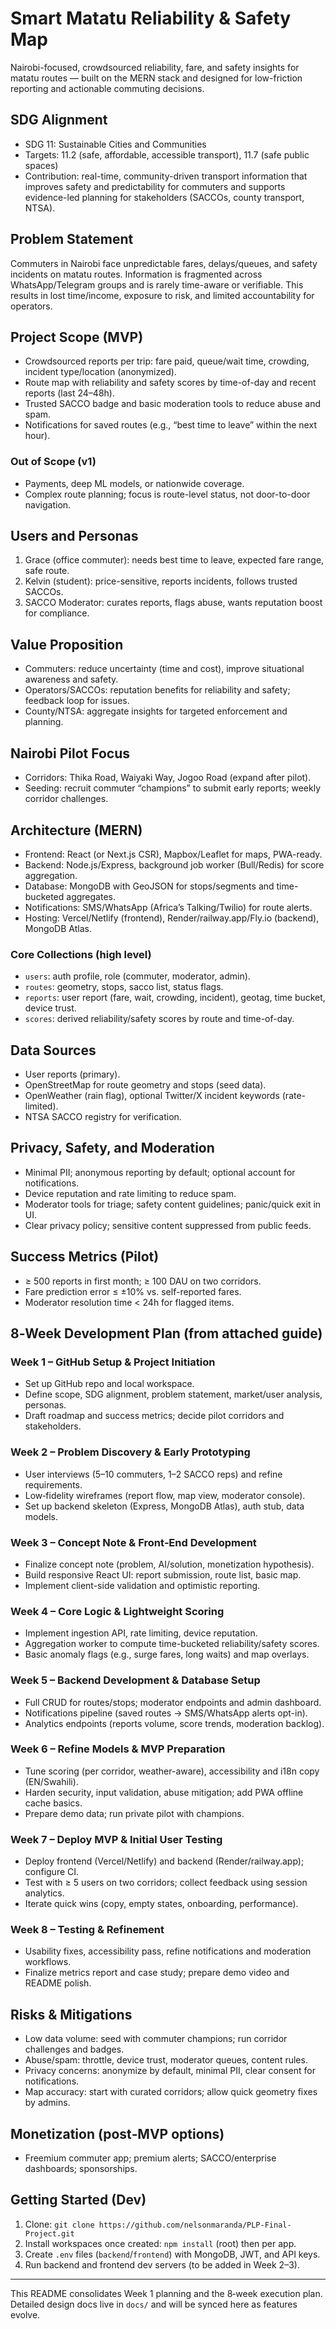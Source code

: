 # Smart Matatu Reliability & Safety Map

Nairobi-focused, crowdsourced reliability, fare, and safety insights for matatu routes — built on the MERN stack and designed for low-friction reporting and actionable commuting decisions.

## SDG Alignment
- SDG 11: Sustainable Cities and Communities
- Targets: 11.2 (safe, affordable, accessible transport), 11.7 (safe public spaces)
- Contribution: real-time, community-driven transport information that improves safety and predictability for commuters and supports evidence-led planning for stakeholders (SACCOs, county transport, NTSA).

## Problem Statement
Commuters in Nairobi face unpredictable fares, delays/queues, and safety incidents on matatu routes. Information is fragmented across WhatsApp/Telegram groups and is rarely time-aware or verifiable. This results in lost time/income, exposure to risk, and limited accountability for operators.

## Project Scope (MVP)
- Crowdsourced reports per trip: fare paid, queue/wait time, crowding, incident type/location (anonymized).
- Route map with reliability and safety scores by time-of-day and recent reports (last 24–48h).
- Trusted SACCO badge and basic moderation tools to reduce abuse and spam.
- Notifications for saved routes (e.g., “best time to leave” within the next hour).

### Out of Scope (v1)
- Payments, deep ML models, or nationwide coverage.
- Complex route planning; focus is route-level status, not door-to-door navigation.

## Users and Personas
1. Grace (office commuter): needs best time to leave, expected fare range, safe route.
2. Kelvin (student): price-sensitive, reports incidents, follows trusted SACCOs.
3. SACCO Moderator: curates reports, flags abuse, wants reputation boost for compliance.

## Value Proposition
- Commuters: reduce uncertainty (time and cost), improve situational awareness and safety.
- Operators/SACCOs: reputation benefits for reliability and safety; feedback loop for issues.
- County/NTSA: aggregate insights for targeted enforcement and planning.

## Nairobi Pilot Focus
- Corridors: Thika Road, Waiyaki Way, Jogoo Road (expand after pilot).
- Seeding: recruit commuter “champions” to submit early reports; weekly corridor challenges.

## Architecture (MERN)
- Frontend: React (or Next.js CSR), Mapbox/Leaflet for maps, PWA-ready.
- Backend: Node.js/Express, background job worker (Bull/Redis) for score aggregation.
- Database: MongoDB with GeoJSON for stops/segments and time-bucketed aggregates.
- Notifications: SMS/WhatsApp (Africa’s Talking/Twilio) for route alerts.
- Hosting: Vercel/Netlify (frontend), Render/railway.app/Fly.io (backend), MongoDB Atlas.

### Core Collections (high level)
- `users`: auth profile, role (commuter, moderator, admin).
- `routes`: geometry, stops, sacco list, status flags.
- `reports`: user report (fare, wait, crowding, incident), geotag, time bucket, device trust.
- `scores`: derived reliability/safety scores by route and time-of-day.

## Data Sources
- User reports (primary).
- OpenStreetMap for route geometry and stops (seed data).
- OpenWeather (rain flag), optional Twitter/X incident keywords (rate-limited).
- NTSA SACCO registry for verification.

## Privacy, Safety, and Moderation
- Minimal PII; anonymous reporting by default; optional account for notifications.
- Device reputation and rate limiting to reduce spam.
- Moderator tools for triage; safety content guidelines; panic/quick exit in UI.
- Clear privacy policy; sensitive content suppressed from public feeds.

## Success Metrics (Pilot)
- ≥ 500 reports in first month; ≥ 100 DAU on two corridors.
- Fare prediction error ≤ ±10% vs. self-reported fares.
- Moderator resolution time < 24h for flagged items.

## 8‑Week Development Plan (from attached guide)

### Week 1 – GitHub Setup & Project Initiation
- Set up GitHub repo and local workspace.
- Define scope, SDG alignment, problem statement, market/user analysis, personas.
- Draft roadmap and success metrics; decide pilot corridors and stakeholders.

### Week 2 – Problem Discovery & Early Prototyping
- User interviews (5–10 commuters, 1–2 SACCO reps) and refine requirements.
- Low‑fidelity wireframes (report flow, map view, moderator console).
- Set up backend skeleton (Express, MongoDB Atlas), auth stub, data models.

### Week 3 – Concept Note & Front‑End Development
- Finalize concept note (problem, AI/solution, monetization hypothesis).
- Build responsive React UI: report submission, route list, basic map.
- Implement client-side validation and optimistic reporting.

### Week 4 – Core Logic & Lightweight Scoring
- Implement ingestion API, rate limiting, device reputation.
- Aggregation worker to compute time-bucketed reliability/safety scores.
- Basic anomaly flags (e.g., surge fares, long waits) and map overlays.

### Week 5 – Backend Development & Database Setup
- Full CRUD for routes/stops; moderator endpoints and admin dashboard.
- Notifications pipeline (saved routes → SMS/WhatsApp alerts opt-in).
- Analytics endpoints (reports volume, score trends, moderation backlog).

### Week 6 – Refine Models & MVP Preparation
- Tune scoring (per corridor, weather-aware), accessibility and i18n copy (EN/Swahili).
- Harden security, input validation, abuse mitigation; add PWA offline cache basics.
- Prepare demo data; run private pilot with champions.

### Week 7 – Deploy MVP & Initial User Testing
- Deploy frontend (Vercel/Netlify) and backend (Render/railway.app); configure CI.
- Test with ≥ 5 users on two corridors; collect feedback using session analytics.
- Iterate quick wins (copy, empty states, onboarding, performance).

### Week 8 – Testing & Refinement
- Usability fixes, accessibility pass, refine notifications and moderation workflows.
- Finalize metrics report and case study; prepare demo video and README polish.

## Risks & Mitigations
- Low data volume: seed with commuter champions; run corridor challenges and badges.
- Abuse/spam: throttle, device trust, moderator queues, content rules.
- Privacy concerns: anonymize by default, minimal PII, clear consent for notifications.
- Map accuracy: start with curated corridors; allow quick geometry fixes by admins.

## Monetization (post‑MVP options)
- Freemium commuter app; premium alerts; SACCO/enterprise dashboards; sponsorships.

## Getting Started (Dev)
1. Clone: `git clone https://github.com/nelsonmaranda/PLP-Final-Project.git`
2. Install workspaces once created: `npm install` (root) then per app.
3. Create `.env` files (`backend`/`frontend`) with MongoDB, JWT, and API keys.
4. Run backend and frontend dev servers (to be added in Week 2–3).

---
This README consolidates Week 1 planning and the 8‑week execution plan. Detailed design docs live in `docs/` and will be synced here as features evolve.
